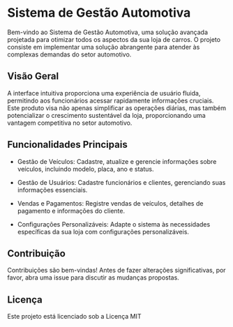 # Sistema de Gestão Automotiva

Bem-vindo ao Sistema de Gestão Automotiva, uma solução avançada projetada para otimizar todos os aspectos da sua loja de carros. O projeto consiste em implementar uma solução abrangente para atender às complexas demandas do setor automotivo.

## Visão Geral

A interface intuitiva proporciona uma experiência de usuário fluida, permitindo aos funcionários acessar rapidamente informações cruciais. Este produto visa não apenas simplificar as operações diárias, mas também potencializar o crescimento sustentável da loja, proporcionando uma vantagem competitiva no setor automotivo.

## Funcionalidades Principais

- Gestão de Veículos: Cadastre, atualize e gerencie informações sobre veículos, incluindo modelo, placa, ano e status.

- Gestão de Usuários: Cadastre funcionários e clientes, gerenciando suas informações essenciais.

- Vendas e Pagamentos: Registre vendas de veículos, detalhes de pagamento e informações do cliente.

- Configurações Personalizáveis: Adapte o sistema às necessidades específicas da sua loja com configurações personalizáveis.

## Contribuição

Contribuições são bem-vindas! Antes de fazer alterações significativas, por favor, abra uma issue para discutir as mudanças propostas.

## Licença

Este projeto está licenciado sob a Licença MIT 


